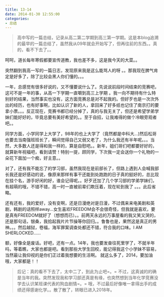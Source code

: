 ```yaml
---
title: 13-14
date: 2014-01-30 12:55:00
categories:
- 总结
---
```


> 高中写的一篇总结，记录从高二第二学期到高三第一学期。这是本blog追溯的最早的一篇总结了，虽然我从09年就会开始写了，但再往前的东西。。真的，看不下去了。。

呵呵，道长每年寒假都要宣传道教，我也差不多，这是我今天的大菜。。

突然翻到我高一写的一篇日志，发现原来我是这么能骂人的呀 。。那我现在脾气肯定是好多了，除了比较会黑人你们懂的。。。

一年，总感觉有很多好说的，又不懂要说什么了。先说说前段时间结束的竞赛吧，这可不是一年的事，从高一下学期一直嚼到高三上学期 。我一向不期待有什么特别好的结果，当然事实也没有，这方面竞赛总是对不起我的。但好歹也是一次次外出的经历，也有好事啊，比如认识了新的人，拿回来了好多纸也记住了南京打的要拿小票。。。反正现在，竞赛书都已经分掉了，真的与我无关了，但还是希望学弟学妹们能好好的，毕竟总要有美好希望的。。至于自招，让我难得的做个冷眼旁观者吧。。

同学方面，小学同学上大学了，98年的也上大学了（竟然都是中科大...)然后松哥也要去当南强班班长了，瞬间觉得自己又弱又老了，为什么我还有半年呢。。。当然，大多数人还是得和我一样的，算是自慰吧。。新年，姐们哥们吧都要好好的，就算新年祝福吧，看到请赞！特别一提，顾同学，下次我一定会送你一个礼物的一朵花下面加一个痴，好主意。。

对了，还有我不能忘了的学习部，虽然我现在是前部长了，但路上遇到人会喊我部长我还是好感动的说，像原来那样有事干还能到处跑跑的日子真的挺好的，总比现在挂个名，游手好闲的好，谁会记得呢。。好歹还加了几个学习部的学弟学妹们，有超萌的哦，不错不错，高一时一直被前辈们欺压着，现在轮到我了 。。。此后省略。

还有还有，我的爱好，没有变啊，还是日漫绝对是日漫，不过偶来来电美剧和英剧，韩剧的话照样away...女生喜欢FREEDOM会不会很奇怪，但我就是喜欢，要是真有FREEDOM就好了（想想而已）。。前两天永远的万事屋看的我又笑又哭的，还是那句话，银桑，我拾起我片片节操等你回归。。鲁鲁也是，果然这是真正的男神。。。然后越狱，卷福，海军罪案调查处都还不错，符合我的口味。I AM SHERLOCKED......

额，好像全是废话。好吧，还有一点。14年，我也要发奋往死里学了，不就半年吗，等着瞧，大家也都是吧。看到那些大学生回校，能记得我这个小学妹不容易，当然最让我仰视的是你们正过着我想要的生活啊。 就这么多了，2014，要加油哦，大家都是！！

> 后记：真的看不下去了，太中二了，到此为止吧=。= 不过，这真诚的的确是当年的我。突然发现我和学习部还真是有缘，也突然想到当年化学竞赛没学去认识某班课代表的狗血剧情=。= 哦，不过最后好像唯一拿得出手的成绩还得感谢化学。。散了散了，转眼已进入2018年。